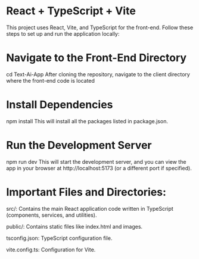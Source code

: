# React + TypeScript + Vite
This project uses React, Vite, and TypeScript for the front-end. Follow these steps to set up and run the application locally:

# Navigate to the Front-End Directory
cd Text-Ai-App
After cloning the repository, navigate to the client directory where the front-end code is located

# Install Dependencies
npm install
This will install all the packages listed in package.json.

# Run the Development Server
npm run dev
This will start the development server, and you can view the app in your browser at http://localhost:5173 (or a different port if specified).

# Important Files and Directories:
src/: Contains the main React application code written in TypeScript (components, services, and utilities).

public/: Contains static files like index.html and images.

tsconfig.json: TypeScript configuration file.

vite.config.ts: Configuration for Vite.
